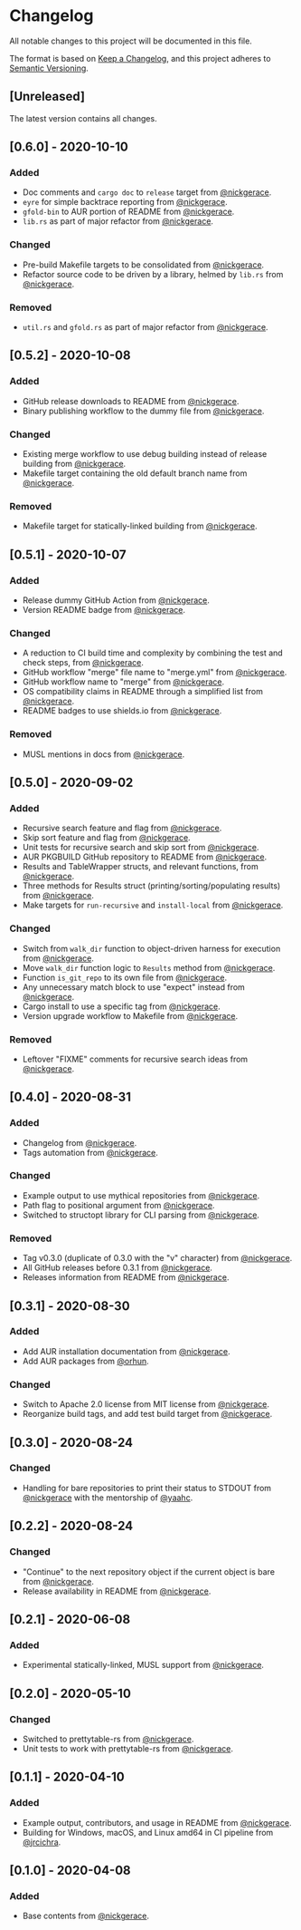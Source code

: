 # Changelog

All notable changes to this project will be documented in this file.

The format is based on [Keep a Changelog](https://keepachangelog.com/en/1.0.0/),
and this project adheres to [Semantic Versioning](https://semver.org/spec/v2.0.0.html).

## [Unreleased]

The latest version contains all changes.

## [0.6.0] - 2020-10-10

### Added

- Doc comments and ```cargo doc``` to ```release``` target from [@nickgerace](https://github.com/nickgerace).
- ```eyre``` for simple backtrace reporting from [@nickgerace](https://github.com/nickgerace).
- ```gfold-bin``` to AUR portion of README from [@nickgerace](https://github.com/nickgerace).
- ```lib.rs``` as part of major refactor from [@nickgerace](https://github.com/nickgerace).

### Changed

- Pre-build Makefile targets to be consolidated from [@nickgerace](https://github.com/nickgerace).
- Refactor source code to be driven by a library, helmed by ```lib.rs``` from [@nickgerace](https://github.com/nickgerace).

### Removed

- ```util.rs``` and ```gfold.rs``` as part of major refactor from [@nickgerace](https://github.com/nickgerace).

## [0.5.2] - 2020-10-08

### Added

- GitHub release downloads to README from [@nickgerace](https://github.com/nickgerace).
- Binary publishing workflow to the dummy file from [@nickgerace](https://github.com/nickgerace).

### Changed

- Existing merge workflow to use debug building instead of release building from [@nickgerace](https://github.com/nickgerace).
- Makefile target containing the old default branch name from [@nickgerace](https://github.com/nickgerace).

### Removed

- Makefile target for statically-linked building from [@nickgerace](https://github.com/nickgerace).

## [0.5.1] - 2020-10-07

### Added

- Release dummy GitHub Action from [@nickgerace](https://github.com/nickgerace).
- Version README badge from [@nickgerace](https://github.com/nickgerace).

### Changed

- A reduction to CI build time and complexity by combining the test and check steps, from [@nickgerace](https://github.com/nickgerace).
- GitHub workflow "merge" file name to "merge.yml" from [@nickgerace](https://github.com/nickgerace).
- GitHub workflow name to "merge" from [@nickgerace](https://github.com/nickgerace).
- OS compatibility claims in README through a simplified list from [@nickgerace](https://github.com/nickgerace).
- README badges to use shields.io from [@nickgerace](https://github.com/nickgerace).

### Removed 

- MUSL mentions in docs from [@nickgerace](https://github.com/nickgerace).

## [0.5.0] - 2020-09-02

### Added

- Recursive search feature and flag from [@nickgerace](https://github.com/nickgerace).
- Skip sort feature and flag from [@nickgerace](https://github.com/nickgerace).
- Unit tests for recursive search and skip sort from [@nickgerace](https://github.com/nickgerace).
- AUR PKGBUILD GitHub repository to README from [@nickgerace](https://github.com/nickgerace).
- Results and TableWrapper structs, and relevant functions, from [@nickgerace](https://github.com/nickgerace).
- Three methods for Results struct (printing/sorting/populating results) from [@nickgerace](https://github.com/nickgerace).
- Make targets for ```run-recursive``` and ```install-local``` from [@nickgerace](https://github.com/nickgerace).

### Changed

- Switch from ```walk_dir``` function to object-driven harness for execution from [@nickgerace](https://github.com/nickgerace).
- Move ```walk_dir``` function logic to ```Results``` method from [@nickgerace](https://github.com/nickgerace).
- Function ```is_git_repo``` to its own file from [@nickgerace](https://github.com/nickgerace).
- Any unnecessary match block to use "expect" instead from [@nickgerace](https://github.com/nickgerace).
- Cargo install to use a specific tag from [@nickgerace](https://github.com/nickgerace).
- Version upgrade workflow to Makefile from [@nickgerace](https://github.com/nickgerace).

### Removed

- Leftover "FIXME" comments for recursive search ideas from [@nickgerace](https://github.com/nickgerace).

## [0.4.0] - 2020-08-31

### Added

- Changelog from [@nickgerace](https://github.com/nickgerace).
- Tags automation from [@nickgerace](https://github.com/nickgerace).

### Changed

- Example output to use mythical repositories from [@nickgerace](https://github.com/nickgerace).
- Path flag to positional argument from [@nickgerace](https://github.com/nickgerace).
- Switched to structopt library for CLI parsing from [@nickgerace](https://github.com/nickgerace).

### Removed

- Tag v0.3.0 (duplicate of 0.3.0 with the "v" character) from [@nickgerace](https://github.com/nickgerace).
- All GitHub releases before 0.3.1 from [@nickgerace](https://github.com/nickgerace).
- Releases information from README from [@nickgerace](https://github.com/nickgerace).

## [0.3.1] - 2020-08-30

### Added

- Add AUR installation documentation from [@nickgerace](https://github.com/nickgerace).
- Add AUR packages from [@orhun](https://github.com/orhun).

### Changed

- Switch to Apache 2.0 license from MIT license from [@nickgerace](https://github.com/nickgerace).
- Reorganize build tags, and add test build target from [@nickgerace](https://github.com/nickgerace).

## [0.3.0] - 2020-08-24

### Changed

- Handling for bare repositories to print their status to STDOUT from [@nickgerace](https://github.com/nickgerace) with the mentorship of [@yaahc](https://github.com/yaahc).

## [0.2.2] - 2020-08-24

### Changed

- "Continue" to the next repository object if the current object is bare from [@nickgerace](https://github.com/nickgerace).
- Release availability in README from [@nickgerace](https://github.com/nickgerace).

## [0.2.1] - 2020-06-08

### Added

- Experimental statically-linked, MUSL support from [@nickgerace](https://github.com/nickgerace).

## [0.2.0] - 2020-05-10

### Changed

- Switched to prettytable-rs from [@nickgerace](https://github.com/nickgerace).
- Unit tests to work with prettytable-rs from [@nickgerace](https://github.com/nickgerace).

## [0.1.1] - 2020-04-10

### Added

- Example output, contributors, and usage in README from [@nickgerace](https://github.com/nickgerace).
- Building for Windows, macOS, and Linux amd64 in CI pipeline from [@jrcichra](https://github.com/jrcichra).

## [0.1.0] - 2020-04-08

### Added

- Base contents from [@nickgerace](https://github.com/nickgerace).
